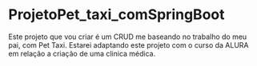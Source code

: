 # ProjetoPet_taxi_comSpringBoot

Este projeto que vou criar é um CRUD me baseando no trabalho do meu pai, com Pet Taxi.
Estarei adaptando este projeto com o curso da ALURA em relação a criação de uma clinica médica.

